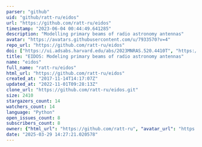 ```yaml
---
parser: "github"
uid: "github/ratt-ru/eidos"
url: "https://github.com/ratt-ru/eidos"
timestamp: "2023-06-04 00:44:49.641285"
description: "Modelling primary beams of radio astronomy antennas"
avatar: "https://avatars.githubusercontent.com/u/7933570?v=4"
repo_url: "https://github.com/ratt-ru/eidos"
doi: ["https://ui.adsabs.harvard.edu/abs/2023MNRAS.520.4410T", "https://ui.adsabs.harvard.edu/abs/2019MNRAS.485.4107I", "https://ui.adsabs.harvard.edu/abs/2023ascl.soft05015A/abstract"]
title: "EIDOS: Modeling primary beams of radio astronomy antennas"
name: "eidos"
full_name: "ratt-ru/eidos"
html_url: "https://github.com/ratt-ru/eidos"
created_at: "2017-11-14T14:17:07Z"
updated_at: "2022-11-01T09:28:13Z"
clone_url: "https://github.com/ratt-ru/eidos.git"
size: 2410
stargazers_count: 14
watchers_count: 14
language: "Python"
open_issues_count: 8
subscribers_count: 8
owner: {"html_url": "https://github.com/ratt-ru", "avatar_url": "https://avatars.githubusercontent.com/u/7933570?v=4", "login": "ratt-ru", "type": "Organization"}
date: "2025-03-29 14:27:21.020578"
---
```

